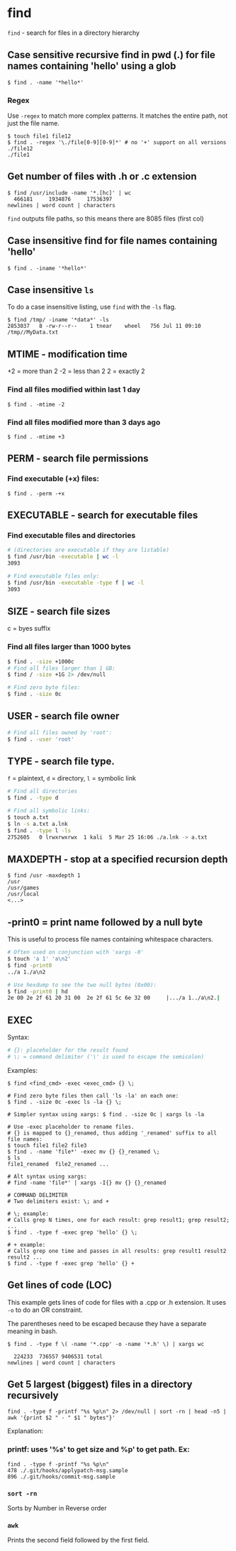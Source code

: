 # find

`find` - search for files in a directory hierarchy

## Case sensitive recursive find in pwd (.) for file names containing 'hello' using a glob
```
$ find . -name '*hello*'
```

### Regex
Use `-regex` to match more complex patterns. It matches the entire path, not just the file name.

```
$ touch file1 file12
$ find . -regex '\./file[0-9][0-9]*' # no '+' support on all versions
./file12
./file1
```

## Get number of files with .h or .c extension
```
$ find /usr/include -name '*.[hc]' | wc
  466181     1934876     17536397
newlines | word count | characters
```

`find` outputs file paths, so this means there are 8085 files (first col)

## Case insensitive find for file names containing 'hello'
```
$ find . -iname '*hello*'
```

## Case insensitive `ls`
To do a case insensitive listing, use `find` with the `-ls` flag.
```
$ find /tmp/ -iname '*data*' -ls
2853037   8 -rw-r--r--    1 tnear    wheel   756 Jul 11 09:10 /tmp//MyData.txt
```

## MTIME - modification time
+2 = more than 2
-2 = less than 2
2  = exactly 2

### Find all files modified within last 1 day
```
$ find . -mtime -2
```

### Find all files modified more than 3 days ago
```
$ find . -mtime +3
```

## PERM - search file permissions
### Find executable (+x) files:
```
$ find . -perm -+x
```

## EXECUTABLE - search for executable files
### Find executable files and directories
```bash
# (directories are executable if they are listable)
$ find /usr/bin -executable | wc -l
3093

# Find executable files only:
$ find /usr/bin -executable -type f | wc -l
3093
```

## SIZE - search file sizes
c = byes suffix
### Find all files larger than 1000 bytes
```bash
$ find . -size +1000c
# Find all files larger than 1 GB:
$ find / -size +1G 2> /dev/null

# Find zero byte files:
$ find . -size 0c
```

## USER - search file owner
```bash
# Find all files owned by 'root':
$ find . -user 'root'
```

## TYPE - search file type.
`f` = plaintext, `d` = directory, `l` = symbolic link

```bash
# Find all directories
$ find . -type d

# Find all symbolic links:
$ touch a.txt
$ ln -s a.txt a.lnk
$ find . -type l -ls
2752605   0 lrwxrwxrwx  1 kali  5 Mar 25 16:06 ./a.lnk -> a.txt
```

## MAXDEPTH - stop at a specified recursion depth
```
$ find /usr -maxdepth 1
/usr
/usr/games
/usr/local
<...>
```

## -print0 = print name followed by a null byte
This is useful to process file names containing whitespace characters.
```bash
# Often used on conjunction with 'xargs -0'
$ touch 'a 1' 'a\n2'
$ find -print0
../a 1./a\n2

# Use hexdump to see the two null bytes (0x00):
$ find -print0 | hd
2e 00 2e 2f 61 20 31 00  2e 2f 61 5c 6e 32 00     |.../a 1../a\n2.|
```

## EXEC

Syntax:
```bash
# {}: placeholder for the result found
# \; = command delimiter ('\' is used to escape the semicolon)
```

Examples:
```
$ find <find_cmd> -exec <exec_cmd> {} \;

# Find zero byte files then call 'ls -la' on each one:
$ find . -size 0c -exec ls -la {} \;

# Simpler syntax using xargs: $ find . -size 0c | xargs ls -la

# Use -exec placeholder to rename files.
# {} is mapped to {}_renamed, thus adding '_renamed' suffix to all file names:
$ touch file1 file2 file3
$ find . -name 'file*' -exec mv {} {}_renamed \;
$ ls
file1_renamed  file2_renamed ...

# Alt syntax using xargs:
# find -name 'file*' | xargs -I{} mv {} {}_renamed

# COMMAND DELIMITER
# Two delimiters exist: \; and +

# \; example:
# Calls grep N times, one for each result: grep result1; grep result2; ...
$ find . -type f -exec grep 'hello' {} \;

# + example:
# Calls grep one time and passes in all results: grep result1 result2 result2 ...
$ find . -type f -exec grep 'hello' {} +
```

## Get lines of code (LOC)
This example gets lines of code for files with a .cpp or .h extension. It uses `-o` to do an OR constraint.

The parentheses need to be escaped because they have a separate meaning in bash.
```
$ find . -type f \( -name '*.cpp' -o -name '*.h' \) | xargs wc

  224233  736557 9406531 total
newlines | word count | characters
```

## Get 5 largest (biggest) files in a directory recursively
```
find . -type f -printf "%s %p\n" 2> /dev/null | sort -rn | head -n5 | awk '{print $2 " - " $1 " bytes"}'
```

Explanation:
### printf: uses '%s' to get size and %p' to get path. Ex:
```
find . -type f -printf "%s %p\n"
478 ./.git/hooks/applypatch-msg.sample
896 ./.git/hooks/commit-msg.sample
```

### `sort -rn`
Sorts by Number in Reverse order

### `awk`
Prints the second field followed by the first field.
